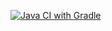 [![Java CI with Gradle](https://github.com/Mikadiko/Page_Objects/actions/workflows/gradle.yml/badge.svg)](https://github.com/Mikadiko/Page_Objects/actions/workflows/gradle.yml)
